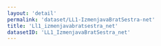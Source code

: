 ```yaml
---
layout: 'detail'
permalink: 'dataset/LL1-IzmenjavaBratSestra-net'
title: 'Ll1_izmenjavabratsestra_net'
datasetID: 'LL1_IzmenjavaBratSestra_net'
---
```

